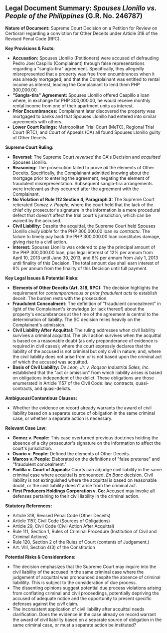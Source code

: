 ## Legal Document Summary: *Spouses Llonillo vs. People of the Philippines* (G.R. No. 246787)

**Nature of Document:** Supreme Court Decision on a Petition for Review on Certiorari regarding a conviction for Other Deceits under Article 318 of the Revised Penal Code (RPC).

**Key Provisions & Facts:**

*   **Accusation:** Spouses Llonillo (Petitioners) were accused of defrauding Pedro Joel Caspillo (Complainant) through false representations regarding a "sangla-tira" agreement. Specifically, they allegedly misrepresented that a property was free from encumbrances when it was already mortgaged, and that the Complainant was entitled to rental income as interest, leading the Complainant to lend them PHP 300,000.00.
*   **"Sangla-tira" Agreement:** Spouses Llonillo offered Caspillo a loan where, in exchange for PHP 300,000.00, he would receive monthly rental income from one of their apartment units as interest.
*   **Prior Encumbrances:** Complainant later discovered the property was mortgaged to banks and that Spouses Llonillo had entered into similar agreements with others.
*   **Lower Court Rulings:** Metropolitan Trial Court (MeTC), Regional Trial Court (RTC), and Court of Appeals (CA) all found Spouses Llonillo guilty of Other Deceits.

**Supreme Court Ruling:**

*   **Reversal:** The Supreme Court *reversed* the CA's Decision and *acquitted* Spouses Llonillo.
*   **Reasoning:** The prosecution failed to prove *all* the elements of Other Deceits. Specifically, the Complainant admitted knowing about the mortgage prior to entering the agreement, negating the element of fraudulent misrepresentation. Subsequent sangla-tira arrangements were irrelevant as they occurred after the agreement with the Complainant.
*   **No Violation of Rule 112 Section 4, Paragraph 3:** The Supreme Court reiterated *Gomez v. People*, where the court held that the lack of the chief city prosecutor's signature in the information is a mere procedural defect that doesn't affect the trial court's jurisdiction, which can be waived by the accused.
*   **Civil Liability:** Despite the acquittal, the Supreme Court held Spouses Llonillo *civilly liable* for the PHP 300,000.00 loan *ex contractu*. The failure to timely pay back the PHP 300,000.00 loan constitutes damage, giving rise to a civil action.
*   **Interest:** Spouses Llonillo was ordered to pay the principal amount of the PHP 300,000.00 loan, plus legal interest of 12% per annum from April 10, 2013 until June 30, 2013, and 6% per annum from July 1, 2013 until finality of this Decision. The total amount due shall earn interest of 6% per annum from the finality of this Decision until full payment.

**Key Legal Issues & Potential Risks:**

*   **Elements of Other Deceits (Art. 318, RPC):** The decision highlights the requirement for *contemporaneous or prior fraudulent acts* to establish deceit. The burden rests with the prosecution.
*   **Fraudulent Concealment:**  The definition of "fraudulent concealment" in light of the Complainant's knowledge (or lack thereof) about the property's encumbrances at the time of the agreement is central to the determination of liability.  The SC decision relies heavily on the Complainant's admission.
*   **Civil Liability After Acquittal:** The ruling addresses when civil liability survives a criminal acquittal. The civil action survives when the acquittal is based on a reasonable doubt (as only preponderance of evidence is required in civil cases); where the court expressly declares that the liability of the accused is not criminal but only civil in nature; and, where the civil liability does not arise from or is not based upon the criminal act of which the accused was acquitted.
*   **Basis of Civil Liability:** *De Leon, Jr. v. Roqson Industrial Sales, Inc.* established that the "act or omission" from which liability arises is based on obligations independent of the delict. These obligations are those enumerated in Article 1157 of the Civil Code: law, contracts, quasi-contracts, and quasi-delicts.

**Ambiguous/Contentious Clauses:**

*   Whether the evidence on record already warrants the award of civil liability based on a separate source of obligation in the same criminal case, or whether a separate action is necessary.

**Relevant Case Law:**

*   **Gomez v. People:** This case overturned previous doctrines holding the absence of a city prosecutor's signature on the Information to affect the court's jurisdiction.
*   **Osorio v. People:** Defined the elements of Other Deceits.
*   **Marcos v. People:** Elaborated on the definitions of "false pretense" and "fraudulent concealment."
*   **Padilla v. Court of Appeals:** Courts can adjudge civil liability in the same criminal case where acquittal is pronounced. *En Banc* decision. Civil liability is not extinguished where the acquittal is based on reasonable doubt, or the civil liability doesn't arise from the criminal act.
*   **First Producers Holdings Corporation v. Co:** Accused may invoke all defenses pertaining to their civil liability in the criminal action.

**Statutory References:**

*   Article 318, Revised Penal Code (Other Deceits)
*   Article 1157, Civil Code (Sources of Obligations)
*   Article 29, Civil Code (Civil Action After Acquittal)
*   Rule 111, Section 1, Rules of Criminal Procedure (Institution of Civil and Criminal Actions)
*   Rule 120, Section 2 of the Rules of Court (contents of Judgement.)
*   Art. VIII, Section 4(3) of the Constitution

**Potential Risks & Considerations:**

*   The decision emphasizes that the Supreme Court may inquire into the civil liability of the accused in the same criminal case where the judgement of acquittal was pronounced despite the absence of criminal liabilility. This is subject to the consideration of due process.
*   The dissenting opinions suggest potential due process violations arising from conflating criminal and civil proceedings, potentially depriving the accused of adequate notice and the opportunity to present specific defenses against the *civil* claim.
*   The inconsistent application of civil liability after acquittal needs clarification. Does the evidence in the case already on record warrant the award of civil liability based on a separate source of obligation in the same criminal case, or must a separate action be instituted?
